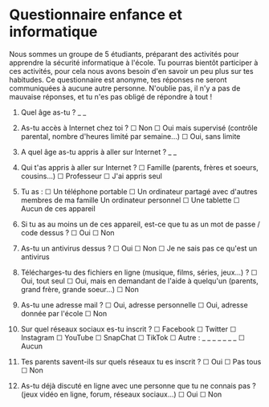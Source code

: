 # Questionnaire enfance et informatique

Nous sommes un groupe de 5 étudiants, préparant des activités pour apprendre la sécurité informatique à l'école. Tu pourras bientôt participer à ces activités, pour cela nous avons besoin d'en savoir un peu plus sur tes habitudes. 
Ce questionnaire est anonyme, tes réponses ne seront communiquées à aucune autre personne. N'oublie pas, il n'y a pas de mauvaise réponses, et tu n'es pas obligé de répondre à tout !

1. Quel âge as-tu ?
_ _ 

1. As-tu accès à Internet chez toi ?
&#9744; Non
&#9744; Oui mais supervisé (contrôle parental, nombre d'heures limité par semaine...)
&#9744; Oui, sans limite

1. A quel âge as-tu appris à aller sur Internet ?
_ _ 

1. Qui t'as appris à aller sur Internet ?
&#9744; Famille (parents, frères et soeurs, cousins...)
&#9744; Professeur
&#9744; J'ai appris seul

1. Tu as :
&#9744; Un téléphone portable
&#9744; Un ordinateur partagé avec d'autres membres de ma famille
 Un ordinateur personnel
&#9744; Une tablette
&#9744; Aucun de ces appareil

1. Si tu as au moins un de ces appareil, est-ce que tu as un mot de passe / code dessus ?
&#9744; Oui
&#9744; Non

1. As-tu un antivirus dessus ?
&#9744; Oui
&#9744; Non
&#9744; Je ne sais pas ce qu'est un antivirus

1. Télécharges-tu des fichiers en ligne (musique, films, séries, jeux...) ?
&#9744; Oui, tout seul
&#9744; Oui, mais en demandant de l'aide à quelqu'un (parents, grand frère, grande soeur...)
&#9744; Non 

1. As-tu une adresse mail ?
&#9744; Oui, adresse personnelle
&#9744; Oui, adresse donnée par l'école
&#9744; Non

1. Sur quel réseaux sociaux es-tu inscrit ?
&#9744; Facebook
&#9744; Twitter 
&#9744; Instagram
&#9744; YouTube
&#9744; SnapChat
&#9744; TikTok
&#9744; Autre : _ _ _ _ _ _ _ 
&#9744; Aucun

1. Tes parents savent-ils sur quels réseaux tu es inscrit ?
&#9744; Oui
&#9744; Pas tous
&#9744; Non

1. As-tu déjà discuté en ligne avec une personne que tu ne connais pas ? (jeux vidéo en ligne, forum, réseaux sociaux...) 
&#9744; Oui
&#9744; Non




